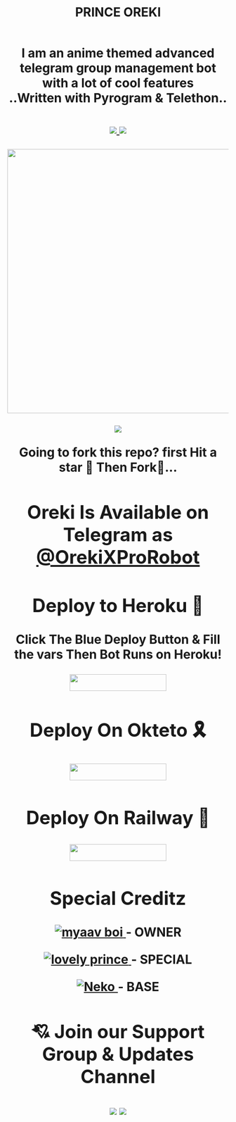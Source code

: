 <h1 align="center"><b>PRINCE OREKI<h2 align="center">

<h4 align="center">I am an anime themed advanced telegram group management bot with a lot of cool features <br> ..Written with Pyrogram & Telethon..</h4>
<p align='center'>
  <a href="https://www.python.org/" alt="made-with-python"> <img src="https://img.shields.io/badge/Made%20with-Python-1f425f.svg?style=flat-square&logo=python&color=blue" /> </a>
  <a href="https://github.com/Awesome-Gtash/OrekiRobot-2/graphs/commit-activity" alt="Maintenance"> <img src="https://img.shields.io/badge/Maintained%3F-Yes-red.svg?style=flat-square" /> </a>
</p>

<p align="center"><a href="https://t.me/OrekiXProRobot"><img src="https://te.legra.ph/file/bf426ef1ca910801efbd3.jpg" width="600"></a></p>

<p align="center"><a href="https://pypi.org/project/Telethon/"> <img src="https://img.shields.io/pypi/v/telethon?color=pink&label=telethon&logo=python&logoColor=green&style=for-the-badge" /></a></p>


**Going to fork this repo? first Hit a star 💫 Then Fork🤞...**



## Oreki Is Available on Telegram as [@OrekiXProRobot](https://t.me/Orekixprorobot)

## Deploy to Heroku 💌

Click The Blue Deploy Button & Fill the vars Then Bot Runs on Heroku!
<p align="center"><a href="https://heroku.com/deploy?template=https://github.com/Awesome-Gtash/OrekiRobot-2"> <img src="https://img.shields.io/badge/Deploy%20To%20Heroku-blue?style=for-the-badge&logo=heroku" width="220" height="38.45"/></a></p>

## Deploy On Okteto 🎗️

<p align="center"><a href="https://okteto.com/deploy?template=https://github.com/Awesome-Gtash/OrekiRobot-2"> <img src="https://img.shields.io/badge/Deploy%20On%20Okteto-green?style=for-the-badge&logo=okteto" width="220" height="38.45"/></a></p>

## Deploy On Railway 💖

<p align="center"><a href="https://railway.app/deploy?template=https://github.com/Awesome-Gtash/OrekiRobot-2"> <img src="https://img.shields.io/badge/Deploy%20On%20Railway-violet?style=for-the-badge&logo=railway" width="220" height="38.45"/></a></p>
  
## Special Creditz
<a href="https://github.com/Awesome-Gtash"> <img src="https://img.shields.io/badge/myaav boi-black?style=for-the-badge&logo=github" alt="myaav boi" /> </a> - OWNER

<a href="https://github.com/Awesome-Prince"> <img src="https://img.shields.io/badge/lovely prince-black?style=for-the-badge&logo=github" alt="lovely prince" /> </a> - SPECIAL

<a href="https://github.com/Awesome-Prince/NekoRobot-3"> <img src="https://img.shields.io/badge/nekorobot-black?style=for-the-badge&logo=github" alt="Neko" /> </a> - BASE


## 💘 Join our Support Group & Updates Channel
<a href="https://t.me/Tiger_SupportChat"><img src="https://img.shields.io/badge/Support 💌-Telegram%20Group-red.svg?logo=telegram"></a>
<a href="https://t.me/Tiger_Updates"><img src="https://img.shields.io/badge/Updates 📣-Telegram%20Channel-red.svg?logo=telegram"></a>
